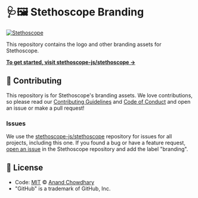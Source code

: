 # 🩺🖼 Stethoscope Branding

[![Stethoscope](https://stethoscope.js.org/branding/badge-small.svg)](https://stethoscope.js.org)

This repository contains the logo and other branding assets for Stethoscope.

[**To get started, visit stethoscope-js/stethoscope →**](https://github.com/stethoscope-js/stethoscope)

## 🎁 Contributing

This repository is for Stethoscope's branding assets. We love contributions, so please read our [Contributing Guidelines](https://github.com/stethoscope-js/.github/blob/master/CONTRIBUTING.md) and [Code of Conduct](https://github.com/stethoscope-js/.github/blob/master/CODE_OF_CONDUCT.md) and open an issue or make a pull request!

### Issues

We use the [stethoscope-js/stethoscope](https://github.com/stethoscope-js/stethoscope) repository for issues for all projects, including this one. If you found a bug or have a feature request, [open an issue](https://github.com/stethoscope-js/stethoscope/issues) in the Stethoscope repository and add the label "branding".

## 📄 License

- Code: [MIT](./LICENSE) © [Anand Chowdhary](https://anandchowdhary.com)
- "GitHub" is a trademark of GitHub, Inc.
